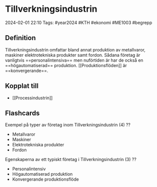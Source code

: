# Tillverkningsindustrin

2024-02-01 22:10
Tags: #year2024 #KTH #ekonomi #ME1003 #begrepp

## Definition

Tillverkningsindustrin omfattar bland annat produktion av metallvaror, maskiner elektrotekniska produkter samt fordon. Sådana företag är vanligtvis ==personalintensiva== men nuförtiden är har de också en ==högautomatiserad== produktion. [[Produktionsflöden]] är ==konvergerande==.

## Kopplat till

- [[Processindustrin]]

## Flashcards

Exempel på typer av företag inom Tillverkningsindustrin (4)
??
- Metallvaror
- Maskiner
- Elektrotekniska produkter
- Fordon
<!--SR:!2024-02-09,1,228!2024-02-11,2,230-->

Egenskaperna av ett typiskt företag i Tillverkningsindustrin (3)
??
- Personalintensiv
- Högautomatiserad produktion
- Konvergerande produktionsflöde
<!--SR:!2024-02-09,1,228!2024-02-10,1,224-->
